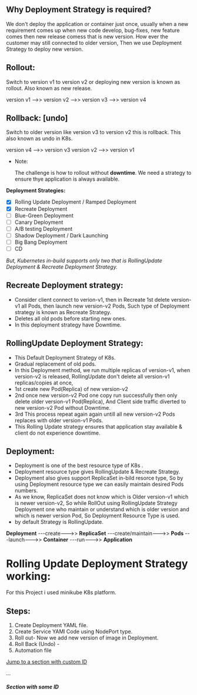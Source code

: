 
## Why Deployment Strategy is required?
We don't deploy the application or container just once, usually when a new requirement comes up when new code develop, bug-fixes, new feature comes then new release comess that is new version. How ever the customer 
may still connected to older version, Then we use Deployment Strategy to deploy new version.

## Rollout:
Switch to version v1 to version v2 or deploying new version is known as rollout. Also known as new release.

version v1 -->> version v2 -->> version v3 -->> version v4

## Rollback: [undo]
Switch to older version like version v3 to version v2 this is rollback. This also known as undo in K8s.

version v4 -->> version v3        version v2 -->> version v1

- Note:

  The  challenge is how to rollout without **downtime**. We need a strategy to ensure thye application is always available.

**Deployment Strategies:**

- [x] Rolling Update Deployment / Ramped Deployment
- [x] Recreate Deployment
- [ ] Blue-Green Deployment
- [ ] Canary Deployment
- [ ] A/B testing Deployment
- [ ] Shadow Deployment / Dark Launching
- [ ] Big Bang Deployment
- [ ] CD 

*But, Kubernetes in-build supports only two that is RollingUpdate Deployment & Recreate Deployment Strategy.*

## Recreate Deployment strategy:
- Consider client connect to verion-v1, then in Recreate 1st delete version-v1 all Pods, then launch new version-v2 Pods, Such type of Deployment strategy is known as Recreate Strategy.
- Deletes all old pods before starting new ones.
- In this deployment strategy have Downtime.

## RollingUpdate Deployment Strategy:
- This Default Deployment Strategy of K8s.
- Gradual replacement of old pods.
- In this Deployment method, we run multiple replicas of version-v1, when version-v2 is released, RollingUpdate don't delete all version-v1 replicas/copies at once,
- 1st create new Pod(Replica) of new version-v2
- 2nd once new version-v2 Pod one copy run successfully then only delete older version-v1 Pod(Replica), And Client side traffic diverted to new version-v2 Pod without Downtime.
- 3rd This process repeat again again untill all new version-v2 Pods replaces with older version-v1 Pods.
- This Rolling Update strategy ensures that application stay available & client do not experience downtime.

## Deployment:
- Deployment is one of the best resource type of K8s .
- Deployment resource type gives RollingUpdate & Recreate Strategy.
- Deployment also gives support ReplicaSet in-bild resorce type, So by using Deployment resource type we can easily maintain desired Pods numbers.
- As we know, ReplicaSet does not know which is Older version-v1 which is newer version-v2, So while RollOut using RollingUpdate Strategy Deployment one who maintain or understand which is older version and which
  is newer version Pod, So Deployment Resource Type is used.
- by default Strategy is RollingUpdate.

 **Deployment**  ---create--->>  **ReplicaSet**  ---create/maintain--->>  **Pods**  ---launch--->> **Container**  ---run--->>  **Application**
  

# Rolling Update Deployment Strategy working:
For this Project i used minikube K8s platform.

## Steps:
1. Create Deployment YAML file.
2. Create Service YAMl Code using NodePort type.
3. Roll out- Now we add new version of image in Deployment.
4. Roll Back (Undo) -
5. Automation file









[Jump to a section with custom ID](#some-id)

...

<a name="1" />

##### Section with some ID
